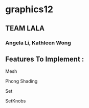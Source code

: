# graphics12
## TEAM LALA
### Angela Li, Kathleen Wong
## Features To Implement : 

Mesh

Phong Shading

Set

SetKnobs
